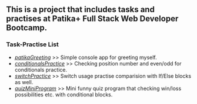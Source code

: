 ## This is a project that includes tasks and practises at Patika+ Full Stack Web Developer Bootcamp.

### Task-Practise List
- [_patikaGreeting_](https://github.com/Chessfull/patikaGreeting/blob/main/patikaGreeting.cs) >> Simple console app for greeting myself.
- [_conditionalsPractice_](https://github.com/Chessfull/patikaGreeting/blob/main/ConditionalsPractice.cs) >> Checking position number and even/odd for conditionals practice.
- [_switchPractice_](https://github.com/Chessfull/PatikaBootcamp/blob/main/SwitchPractise.cs) >> Switch usage practise comparision with If/Else blocks as well.
- [_quizMiniProgram_](https://github.com/Chessfull/PatikaBootcamp/blob/main/QuizProgramPractise.cs) >> Mini funny quiz program that checking win/loss possibilities etc. with conditional blocks.
